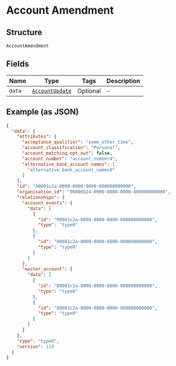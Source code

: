 
# Account Amendment

## Structure

`AccountAmendment`

## Fields

| Name | Type | Tags | Description |
|  --- | --- | --- | --- |
| `data` | [`AccountUpdate`](../../doc/models/account-update.md) | Optional | - |

## Example (as JSON)

```json
{
  "data": {
    "attributes": {
      "acceptance_qualifier": "some_other_time",
      "account_classification": "Personal",
      "account_matching_opt_out": false,
      "account_number": "account_number4",
      "alternative_bank_account_names": [
        "alternative_bank_account_names9"
      ]
    },
    "id": "00001c2a-0000-0000-0000-000000000000",
    "organisation_id": "00000b24-0000-0000-0000-000000000000",
    "relationships": {
      "account_events": {
        "data": [
          {
            "id": "00001c2a-0000-0000-0000-000000000000",
            "type": "type0"
          },
          {
            "id": "00001c2a-0000-0000-0000-000000000000",
            "type": "type0"
          }
        ]
      },
      "master_account": {
        "data": [
          {
            "id": "00001c2a-0000-0000-0000-000000000000",
            "type": "type0"
          },
          {
            "id": "00001c2a-0000-0000-0000-000000000000",
            "type": "type0"
          }
        ]
      }
    },
    "type": "type0",
    "version": 110
  }
}
```

